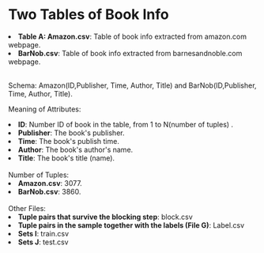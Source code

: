 # Two Tables of Book Info

<li><b>Table A: Amazon.csv</b>: Table of book info extracted from amazon.com webpage. </li>
<li><b>BarNob.csv</b>: Table of book info extracted from barnesandnoble.com webpage.</li> <br>

Schema: Amazon(ID,Publisher, Time, Author, Title) and BarNob(ID,Publisher, Time, Author, Title).

Meaning of Attributes:
<li><b>ID</b>: Number ID of book in the table, from 1 to N(number of tuples) .</li>
<li><b>Publisher</b>: The book's publisher.</li>
<li><b>Time</b>: The book's publish time.</li>
<li><b>Author</b>: The book's author's name.</li>
<li><b>Title</b>: The book's title (name).</li>

<br>
Number of Tuples:
<li><b>Amazon.csv</b>: 3077. </li>
<li><b>BarNob.csv</b>: 3860.</li> 

<br>
Other Files:
<li><b>Tuple pairs that survive the blocking step</b>: block.csv </li>
<li><b>Tuple pairs in the sample together with the labels (File G)</b>: Label.csv</li> 
<li><b>Sets I</b>: train.csv</li> 
<li><b>Sets J</b>: test.csv</li> 
